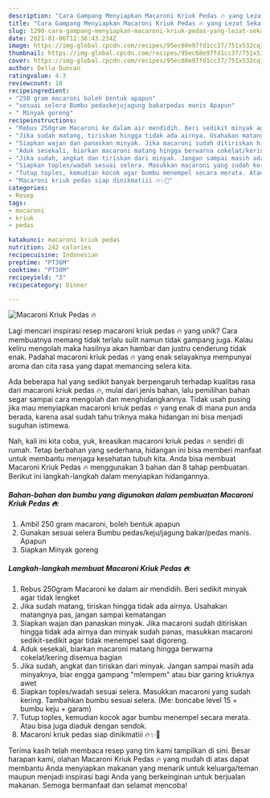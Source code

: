 ```yaml
---
description: "Cara Gampang Menyiapkan Macaroni Kriuk Pedas 🔥 yang Lezat Sekali"
title: "Cara Gampang Menyiapkan Macaroni Kriuk Pedas 🔥 yang Lezat Sekali"
slug: 1290-cara-gampang-menyiapkan-macaroni-kriuk-pedas-yang-lezat-sekali
date: 2021-01-06T12:38:43.234Z
image: https://img-global.cpcdn.com/recipes/95ec68e97fd1cc37/751x532cq70/macaroni-kriuk-pedas-🔥-foto-resep-utama.jpg
thumbnail: https://img-global.cpcdn.com/recipes/95ec68e97fd1cc37/751x532cq70/macaroni-kriuk-pedas-🔥-foto-resep-utama.jpg
cover: https://img-global.cpcdn.com/recipes/95ec68e97fd1cc37/751x532cq70/macaroni-kriuk-pedas-🔥-foto-resep-utama.jpg
author: Della Duncan
ratingvalue: 4.3
reviewcount: 10
recipeingredient:
- "250 gram macaroni boleh bentuk apapun"
- "sesuai selera Bumbu pedaskejujagung bakarpedas manis Apapun"
- " Minyak goreng"
recipeinstructions:
- "Rebus 250gram Macaroni ke dalam air mendidih. Beri sedikit minyak agar tidak lengket"
- "Jika sudah matang, tiriskan hingga tidak ada airnya. Usahakan matangnya pas, jangan sampai kematangan"
- "Siapkan wajan dan panaskan minyak. Jika macaroni sudah ditiriskan hingga tidak ada airnya dan minyak sudah panas, masukkan macaroni sedikit-sedikit agar tidak menempel saat digoreng."
- "Aduk sesekali, biarkan macaroni matang hingga berwarna cokelat/kering disemua bagian"
- "Jika sudah, angkat dan tiriskan dari minyak. Jangan sampai masih ada minyaknya, biar engga gampang &#34;mlempem&#34; atau biar garing kriuknya awet"
- "Siapkan toples/wadah sesuai selera. Masukkan macaroni yang sudah kering. Tambahkan bumbu sesuai selera. (Me: boncabe level 15 + bumbu keju + garam)"
- "Tutup toples, kemudian kocok agar bumbu menempel secara merata. Atau bisa juga diaduk dengan sendok."
- "Macaroni kriuk pedas siap dinikmatiii 🔥✨🤤"
categories:
- Resep
tags:
- macaroni
- kriuk
- pedas

katakunci: macaroni kriuk pedas 
nutrition: 242 calories
recipecuisine: Indonesian
preptime: "PT36M"
cooktime: "PT38M"
recipeyield: "3"
recipecategory: Dinner

---
```



![Macaroni Kriuk Pedas 🔥](https://img-global.cpcdn.com/recipes/95ec68e97fd1cc37/751x532cq70/macaroni-kriuk-pedas-🔥-foto-resep-utama.jpg)

Lagi mencari inspirasi resep macaroni kriuk pedas 🔥 yang unik? Cara membuatnya memang tidak terlalu sulit namun tidak gampang juga. Kalau keliru mengolah maka hasilnya akan hambar dan justru cenderung tidak enak. Padahal macaroni kriuk pedas 🔥 yang enak selayaknya mempunyai aroma dan cita rasa yang dapat memancing selera kita.



Ada beberapa hal yang sedikit banyak berpengaruh terhadap kualitas rasa dari macaroni kriuk pedas 🔥, mulai dari jenis bahan, lalu pemilihan bahan segar sampai cara mengolah dan menghidangkannya. Tidak usah pusing jika mau menyiapkan macaroni kriuk pedas 🔥 yang enak di mana pun anda berada, karena asal sudah tahu triknya maka hidangan ini bisa menjadi suguhan istimewa.


Nah, kali ini kita coba, yuk, kreasikan macaroni kriuk pedas 🔥 sendiri di rumah. Tetap berbahan yang sederhana, hidangan ini bisa memberi manfaat untuk membantu menjaga kesehatan tubuh kita. Anda bisa membuat Macaroni Kriuk Pedas 🔥 menggunakan 3 bahan dan 8 tahap pembuatan. Berikut ini langkah-langkah dalam menyiapkan hidangannya.

<!--inarticleads1-->

##### Bahan-bahan dan bumbu yang digunakan dalam pembuatan Macaroni Kriuk Pedas 🔥:

1. Ambil 250 gram macaroni, boleh bentuk apapun
1. Gunakan sesuai selera Bumbu pedas/keju/jagung bakar/pedas manis. Apapun
1. Siapkan  Minyak goreng




<!--inarticleads2-->

##### Langkah-langkah membuat Macaroni Kriuk Pedas 🔥:

1. Rebus 250gram Macaroni ke dalam air mendidih. Beri sedikit minyak agar tidak lengket
1. Jika sudah matang, tiriskan hingga tidak ada airnya. Usahakan matangnya pas, jangan sampai kematangan
1. Siapkan wajan dan panaskan minyak. Jika macaroni sudah ditiriskan hingga tidak ada airnya dan minyak sudah panas, masukkan macaroni sedikit-sedikit agar tidak menempel saat digoreng.
1. Aduk sesekali, biarkan macaroni matang hingga berwarna cokelat/kering disemua bagian
1. Jika sudah, angkat dan tiriskan dari minyak. Jangan sampai masih ada minyaknya, biar engga gampang &#34;mlempem&#34; atau biar garing kriuknya awet
1. Siapkan toples/wadah sesuai selera. Masukkan macaroni yang sudah kering. Tambahkan bumbu sesuai selera. (Me: boncabe level 15 + bumbu keju + garam)
1. Tutup toples, kemudian kocok agar bumbu menempel secara merata. Atau bisa juga diaduk dengan sendok.
1. Macaroni kriuk pedas siap dinikmatiii 🔥✨🤤




Terima kasih telah membaca resep yang tim kami tampilkan di sini. Besar harapan kami, olahan Macaroni Kriuk Pedas 🔥 yang mudah di atas dapat membantu Anda menyiapkan makanan yang menarik untuk keluarga/teman maupun menjadi inspirasi bagi Anda yang berkeinginan untuk berjualan makanan. Semoga bermanfaat dan selamat mencoba!
